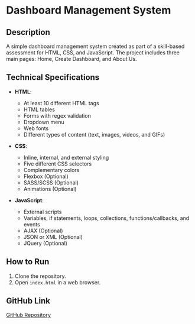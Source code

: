 # Dashboard Management System

## Description
A simple dashboard management system created as part of a skill-based assessment for HTML, CSS, and JavaScript. The project includes three main pages: Home, Create Dashboard, and About Us.

## Technical Specifications
- **HTML**:
  - At least 10 different HTML tags
  - HTML tables
  - Forms with regex validation
  - Dropdown menu
  - Web fonts
  - Different types of content (text, images, videos, and GIFs)

- **CSS**:
  - Inline, internal, and external styling
  - Five different CSS selectors
  - Complementary colors
  - Flexbox (Optional)
  - SASS/SCSS (Optional)
  - Animations (Optional)

- **JavaScript**:
  - External scripts
  - Variables, if statements, loops, collections, functions/callbacks, and events
  - AJAX (Optional)
  - JSON or XML (Optional)
  - JQuery (Optional)

## How to Run
1. Clone the repository.
2. Open `index.html` in a web browser.

## GitHub Link
[GitHub Repository](https://github.com/your-github-repo)
